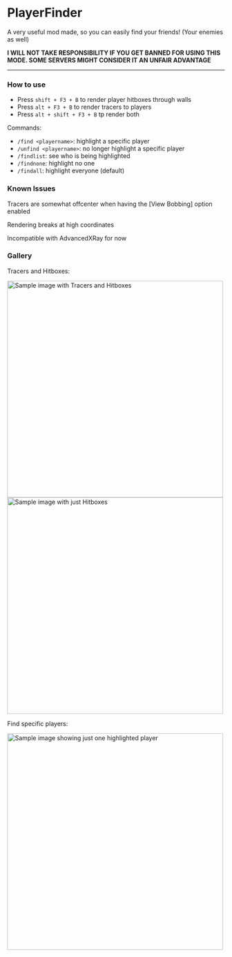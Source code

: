 # PlayerFinder

A very useful mod made, so you can easily find your friends! (Your enemies as well)

**I WILL NOT TAKE RESPONSIBILITY IF YOU GET BANNED FOR USING THIS MODE. SOME SERVERS MIGHT CONSIDER IT AN UNFAIR ADVANTAGE**

---

### How to use

- Press `shift + F3 + B` to render player hitboxes through walls
- Press `alt + F3 + B` to render tracers to players
- Press `alt + shift + F3 + B` tp render both

Commands:

- `/find <playername>`: highlight a specific player
- `/unfind <playername>`: no longer highlight a specific player
- `/findlist`: see who is being highlighted
- `/findnone`: highlight no one
- `/findall`: highlight everyone (default)

### Known Issues

Tracers are somewhat offcenter when having the [View Bobbing] option enabled

Rendering breaks at high coordinates

Incompatible with AdvancedXRay for now

### Gallery

Tracers and Hitboxes:

<div>
<img src="https://i.imgur.com/5CQWl5f.png" width="500" alt="Sample image with Tracers and Hitboxes">
<img src="https://i.imgur.com/4RUd4H4.png" width="500" alt="Sample image with just Hitboxes">
</div>

Find specific players:

<img src="https://i.imgur.com/b8J7BD7.png" width="500" alt="Sample image showing just one highlighted player">

